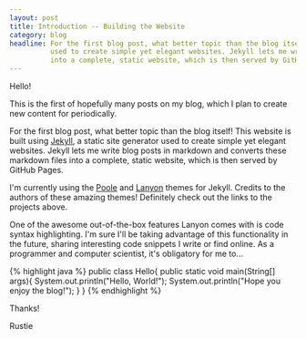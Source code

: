 ```yaml
---
layout: post
title: Introduction -- Building the Website
category: blog
headline: For the first blog post, what better topic than the blog itself! This website is built using Jekyll, a static site generator
          used to create simple yet elegant websites. Jekyll lets me write blog posts in markdown and converts these markdown files
          into a complete, static website, which is then served by GitHub Pages.
---
```


Hello!

This is the first of hopefully many posts on my blog, which I plan to create new content for periodically.

For the first blog post, what better topic than the blog itself! This website is built using [Jekyll](http://jekyllrb.com), a static site generator
used to create simple yet elegant websites. Jekyll lets me write blog posts in markdown and converts these markdown files
into a complete, static website, which is then served by GitHub Pages.

I'm currently using the [Poole](https://github.com/poole/poole) and [Lanyon](https://github.com/poole/lanyon)
themes for Jekyll. Credits to the authors of these amazing themes! Definitely check out the links to the projects above.

One of the awesome out-of-the-box features Lanyon comes with is code syntax highlighting. I'm sure I'll be taking advantage
of this functionality in the future, sharing interesting code snippets I write or find online. As a programmer and
computer scientist, it's obligatory for me to...

{% highlight java %}
public class Hello{
  public static void main(String[] args){
    System.out.println("Hello, World!");
    System.out.println("Hope you enjoy the blog!");
  }
}
{% endhighlight %}

Thanks!

Rustie
